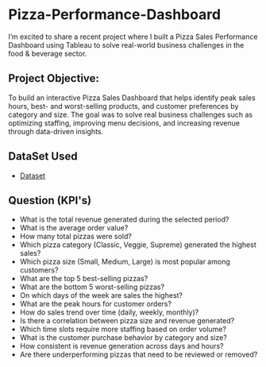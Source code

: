 # Pizza-Performance-Dashboard
I’m excited to share a recent project where I built a Pizza Sales Performance Dashboard using Tableau to solve real-world business challenges in the food & beverage sector.

## Project Objective:
To build an interactive Pizza Sales Dashboard that helps identify peak sales hours, best- and worst-selling products, and customer preferences by category and size. The goal was to solve real business challenges such as optimizing staffing, improving menu decisions, and increasing revenue through data-driven insights.

## DataSet Used
- <a href="https://github.com/Ayush1824/Pizza-Performance-Dashboard/blob/main/pizza_sales%20excel%20file.xlsx">Dataset</a>

## Question (KPI's)

- What is the total revenue generated during the selected period?
- What is the average order value?
- How many total pizzas were sold?
- Which pizza category (Classic, Veggie, Supreme) generated the highest sales?
- Which pizza size (Small, Medium, Large) is most popular among customers?
- What are the top 5 best-selling pizzas?
- What are the bottom 5 worst-selling pizzas?
- On which days of the week are sales the highest?
- What are the peak hours for customer orders?
- How do sales trend over time (daily, weekly, monthly)?
- Is there a correlation between pizza size and revenue generated?
- Which time slots require more staffing based on order volume?
- What is the customer purchase behavior by category and size?
- How consistent is revenue generation across days and hours?
- Are there underperforming pizzas that need to be reviewed or removed?
